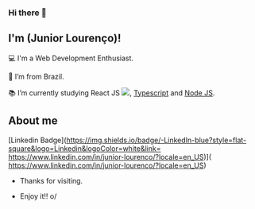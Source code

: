 ### Hi there 👋

## I'm (Junior Lourenço)!

 

:computer: I'm a Web Development Enthusiast.

:house_with_garden: I’m from Brazil.

:books: I’m currently studying React JS <img src="{https://img.shields.io/badge/React-20232A?style=for-the-badge&logo=react&logoColor=61DAFB}" />, [Typescript](https://img.shields.io/badge/TypeScript-007ACC?style=for-the-badge&logo=typescript&logoColor=white) and [Node JS](https://img.shields.io/badge/Node.js-339933?style=for-the-badge&logo=nodedotjs&logoColor=white).

## About me

[Linkedin Badge](https://img.shields.io/badge/-LinkedIn-blue?style=flat-square&logo=Linkedin&logoColor=white&link= https://www.linkedin.com/in/junior-lourenco/?locale=en_US)]( https://www.linkedin.com/in/junior-lourenco/?locale=en_US)



- Thanks for visiting.

- Enjoy it!! o/
